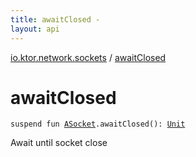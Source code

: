 ```yaml
---
title: awaitClosed - 
layout: api
---
```


<div class='api-docs-breadcrumbs'><a href="index.html">io.ktor.network.sockets</a> / <a href="./await-closed.html">awaitClosed</a></div>

# awaitClosed

<div class="signature"><code><span class="keyword">suspend</span> <span class="keyword">fun </span><a href="-a-socket/index.html"><span class="identifier">ASocket</span></a><span class="symbol">.</span><span class="identifier">awaitClosed</span><span class="symbol">(</span><span class="symbol">)</span><span class="symbol">: </span><a href="https://kotlinlang.org/api/latest/jvm/stdlib/kotlin/-unit/index.html"><span class="identifier">Unit</span></a></code></div>

Await until socket close

